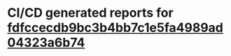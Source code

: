 # CI/CD generated reports for [fdfccecdb9bc3b4bb7c1e5fa4989ad04323a6b74](https://github.com/hydephp/develop/commit/fdfccecdb9bc3b4bb7c1e5fa4989ad04323a6b74)
